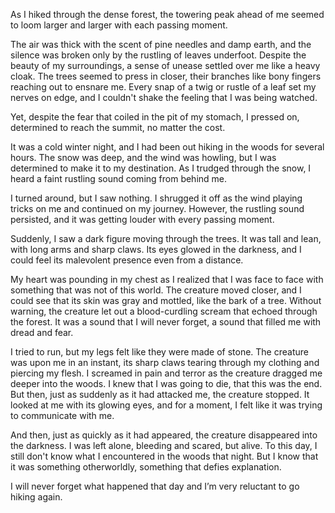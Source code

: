 As I hiked through the dense forest, the towering peak ahead of me seemed to loom larger and larger with each passing moment. 

The air was thick with the scent of pine needles and damp earth, and the silence was broken only by the rustling of leaves underfoot. Despite the beauty of my surroundings, a sense of unease settled over me like a heavy cloak. The trees seemed to press in closer, their branches like bony fingers reaching out to ensnare me. Every snap of a twig or rustle of a leaf set my nerves on edge, and I couldn't shake the feeling that I was being watched. 

Yet, despite the fear that coiled in the pit of my stomach, I pressed on, determined to reach the summit, no matter the cost.

It was a cold winter night, and I had been out hiking in the woods for several hours. The snow was deep, and the wind was howling, but I was determined to make it to my destination. As I trudged through the snow, I heard a faint rustling sound coming from behind me.

I turned around, but I saw nothing. I shrugged it off as the wind playing tricks on me and continued on my journey. However, the rustling sound persisted, and it was getting louder with every passing moment.

Suddenly, I saw a dark figure moving through the trees. It was tall and lean, with long arms and sharp claws. Its eyes glowed in the darkness, and I could feel its malevolent presence even from a distance.

My heart was pounding in my chest as I realized that I was face to face with something that was not of this world. The creature moved closer, and I could see that its skin was gray and mottled, like the bark of a tree.
Without warning, the creature let out a blood-curdling scream that echoed through the forest. It was a sound that I will never forget, a sound that filled me with dread and fear.

I tried to run, but my legs felt like they were made of stone. The creature was upon me in an instant, its sharp claws tearing through my clothing and piercing my flesh.
I screamed in pain and terror as the creature dragged me deeper into the woods. I knew that I was going to die, that this was the end.
But then, just as suddenly as it had attacked me, the creature stopped. It looked at me with its glowing eyes, and for a moment, I felt like it was trying to communicate with me.

And then, just as quickly as it had appeared, the creature disappeared into the darkness. I was left alone, bleeding and scared, but alive.
To this day, I still don't know what I encountered in the woods that night. But I know that it was something otherworldly, something that defies explanation.

I will never forget what happened that day and I’m very reluctant to go hiking again.
